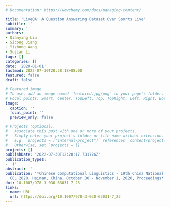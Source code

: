 ```yaml
---
# Documentation: https://wowchemy.com/docs/managing-content/

title: 'LiveQA: A Question Answering Dataset Over Sports Live'
subtitle: ''
summary: ''
authors:
- Qianying Liu
- Sicong Jiang
- Yizhong Wang
- Sujian Li
tags: []
categories: []
date: '2020-01-01'
lastmod: 2022-07-30T20:28:18+08:00
featured: false
draft: false

# Featured image
# To use, add an image named `featured.jpg/png` to your page's folder.
# Focal points: Smart, Center, TopLeft, Top, TopRight, Left, Right, BottomLeft, Bottom, BottomRight.
image:
  caption: ''
  focal_point: ''
  preview_only: false

# Projects (optional).
#   Associate this post with one or more of your projects.
#   Simply enter your project's folder or file name without extension.
#   E.g. `projects = ["internal-project"]` references `content/project/deep-learning/index.md`.
#   Otherwise, set `projects = []`.
projects: []
publishDate: '2022-07-30T12:28:17.731726Z'
publication_types:
- '1'
abstract: ''
publication: '*Chinese Computational Linguistics - 19th China National Conference,
  CCL 2020, Hainan, China, October 30 - November 1, 2020, Proceedings*'
doi: 10.1007/978-3-030-63031-7_23
links:
- name: URL
  url: https://doi.org/10.1007/978-3-030-63031-7_23
---
```

